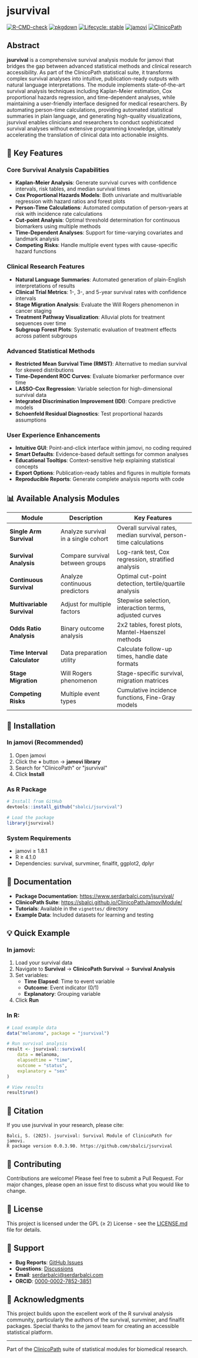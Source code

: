 # jsurvival

[![R-CMD-check](https://github.com/sbalci/jsurvival/actions/workflows/R-CMD-check.yaml/badge.svg)](https://github.com/sbalci/jsurvival/actions/workflows/R-CMD-check.yaml)
[![pkgdown](https://github.com/sbalci/jsurvival/actions/workflows/pkgdown.yaml/badge.svg)](https://github.com/sbalci/jsurvival/actions/workflows/pkgdown.yaml)
[![Lifecycle: stable](https://img.shields.io/badge/lifecycle-stable-brightgreen.svg)](https://lifecycle.r-lib.org/articles/stages.html#stable)
[![jamovi](https://img.shields.io/badge/jamovi-module-blue)](https://www.jamovi.org)
[![ClinicoPath](https://img.shields.io/badge/ClinicoPath-survival-orange)](https://sbalci.github.io/ClinicoPathJamoviModule/)

## Abstract

**jsurvival** is a comprehensive survival analysis module for jamovi that bridges the gap between advanced statistical methods and clinical research accessibility. As part of the ClinicoPath statistical suite, it transforms complex survival analyses into intuitive, publication-ready outputs with natural language interpretations. The module implements state-of-the-art survival analysis techniques including Kaplan-Meier estimation, Cox proportional hazards regression, and time-dependent analyses, while maintaining a user-friendly interface designed for medical researchers. By automating person-time calculations, providing automated statistical summaries in plain language, and generating high-quality visualizations, jsurvival enables clinicians and researchers to conduct sophisticated survival analyses without extensive programming knowledge, ultimately accelerating the translation of clinical data into actionable insights.

## 🎯 Key Features

### Core Survival Analysis Capabilities
- **Kaplan-Meier Analysis**: Generate survival curves with confidence intervals, risk tables, and median survival times
- **Cox Proportional Hazards Models**: Both univariate and multivariable regression with hazard ratios and forest plots
- **Person-Time Calculations**: Automated computation of person-years at risk with incidence rate calculations
- **Cut-point Analysis**: Optimal threshold determination for continuous biomarkers using multiple methods
- **Time-Dependent Analyses**: Support for time-varying covariates and landmark analysis
- **Competing Risks**: Handle multiple event types with cause-specific hazard functions

### Clinical Research Features
- **Natural Language Summaries**: Automated generation of plain-English interpretations of results
- **Clinical Trial Metrics**: 1-, 3-, and 5-year survival rates with confidence intervals
- **Stage Migration Analysis**: Evaluate the Will Rogers phenomenon in cancer staging
- **Treatment Pathway Visualization**: Alluvial plots for treatment sequences over time
- **Subgroup Forest Plots**: Systematic evaluation of treatment effects across patient subgroups

### Advanced Statistical Methods
- **Restricted Mean Survival Time (RMST)**: Alternative to median survival for skewed distributions
- **Time-Dependent ROC Curves**: Evaluate biomarker performance over time
- **LASSO-Cox Regression**: Variable selection for high-dimensional survival data
- **Integrated Discrimination Improvement (IDI)**: Compare predictive models
- **Schoenfeld Residual Diagnostics**: Test proportional hazards assumptions

### User Experience Enhancements
- **Intuitive GUI**: Point-and-click interface within jamovi, no coding required
- **Smart Defaults**: Evidence-based default settings for common analyses
- **Educational Tooltips**: Context-sensitive help explaining statistical concepts
- **Export Options**: Publication-ready tables and figures in multiple formats
- **Reproducible Reports**: Generate complete analysis reports with code

## 📊 Available Analysis Modules

| Module | Description | Key Features |
|--------|-------------|--------------|
| **Single Arm Survival** | Analyze survival in a single cohort | Overall survival rates, median survival, person-time calculations |
| **Survival Analysis** | Compare survival between groups | Log-rank test, Cox regression, stratified analysis |
| **Continuous Survival** | Analyze continuous predictors | Optimal cut-point detection, tertile/quartile analysis |
| **Multivariable Survival** | Adjust for multiple factors | Stepwise selection, interaction terms, adjusted curves |
| **Odds Ratio Analysis** | Binary outcome analysis | 2x2 tables, forest plots, Mantel-Haenszel methods |
| **Time Interval Calculator** | Data preparation utility | Calculate follow-up times, handle date formats |
| **Stage Migration** | Will Rogers phenomenon | Stage-specific survival, migration matrices |
| **Competing Risks** | Multiple event types | Cumulative incidence functions, Fine-Gray models |

## 🚀 Installation

### In jamovi (Recommended)
1. Open jamovi
2. Click the **+** button → **jamovi library**
3. Search for "ClinicoPath" or "jsurvival"
4. Click **Install**

### As R Package
```r
# Install from GitHub
devtools::install_github("sbalci/jsurvival")

# Load the package
library(jsurvival)
```

### System Requirements
- jamovi ≥ 1.8.1
- R ≥ 4.1.0
- Dependencies: survival, survminer, finalfit, ggplot2, dplyr

## 📖 Documentation

- **Package Documentation**: https://www.serdarbalci.com/jsurvival/
- **ClinicoPath Suite**: https://sbalci.github.io/ClinicoPathJamoviModule/
- **Tutorials**: Available in the `vignettes/` directory
- **Example Data**: Included datasets for learning and testing

## 💡 Quick Example

### In jamovi:
1. Load your survival data
2. Navigate to **Survival** → **ClinicoPath Survival** → **Survival Analysis**
3. Set variables:
   - **Time Elapsed**: Time to event variable
   - **Outcome**: Event indicator (0/1)
   - **Explanatory**: Grouping variable
4. Click **Run**

### In R:
```r
# Load example data
data("melanoma", package = "jsurvival")

# Run survival analysis
result <- jsurvival::survival(
    data = melanoma,
    elapsedtime = "time",
    outcome = "status", 
    explanatory = "sex"
)

# View results
result$run()
```

## 📝 Citation

If you use jsurvival in your research, please cite:

```
Balci, S. (2025). jsurvival: Survival Module of ClinicoPath for jamovi. 
R package version 0.0.3.90. https://github.com/sbalci/jsurvival
```

## 🤝 Contributing

Contributions are welcome! Please feel free to submit a Pull Request. For major changes, please open an issue first to discuss what you would like to change.

## 📄 License

This project is licensed under the GPL (≥ 2) License - see the [LICENSE.md](LICENSE.md) file for details.

## 💬 Support

- **Bug Reports**: [GitHub Issues](https://github.com/sbalci/ClinicoPathJamoviModule/issues/)
- **Questions**: [Discussions](https://github.com/sbalci/jsurvival/discussions)
- **Email**: serdarbalci@serdarbalci.com
- **ORCID**: [0000-0002-7852-3851](https://orcid.org/0000-0002-7852-3851)

## 🙏 Acknowledgments

This project builds upon the excellent work of the R survival analysis community, particularly the authors of the survival, survminer, and finalfit packages. Special thanks to the jamovi team for creating an accessible statistical platform.

---

Part of the [ClinicoPath](https://sbalci.github.io/ClinicoPathJamoviModule/) suite of statistical modules for biomedical research.